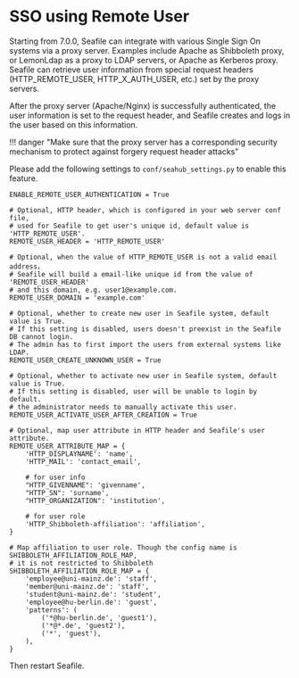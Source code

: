 # SSO using Remote User

Starting from 7.0.0, Seafile can integrate with various Single Sign On systems via a proxy server. Examples include Apache as Shibboleth proxy, or LemonLdap as a proxy to LDAP servers, or Apache as Kerberos proxy. Seafile can retrieve user information from special request headers (HTTP_REMOTE_USER, HTTP_X_AUTH_USER, etc.) set by the proxy servers.

After the proxy server (Apache/Nginx) is successfully authenticated, the user information is set to the request header, and Seafile creates and logs in the user based on this information.

!!! danger "Make sure that the proxy server has a corresponding security mechanism to protect against forgery request header attacks"

Please add the following settings to `conf/seahub_settings.py` to enable this feature.

```
ENABLE_REMOTE_USER_AUTHENTICATION = True

# Optional, HTTP header, which is configured in your web server conf file,
# used for Seafile to get user's unique id, default value is 'HTTP_REMOTE_USER'.
REMOTE_USER_HEADER = 'HTTP_REMOTE_USER'

# Optional, when the value of HTTP_REMOTE_USER is not a valid email address，
# Seafile will build a email-like unique id from the value of 'REMOTE_USER_HEADER'
# and this domain, e.g. user1@example.com.
REMOTE_USER_DOMAIN = 'example.com'

# Optional, whether to create new user in Seafile system, default value is True.
# If this setting is disabled, users doesn't preexist in the Seafile DB cannot login.
# The admin has to first import the users from external systems like LDAP.
REMOTE_USER_CREATE_UNKNOWN_USER = True

# Optional, whether to activate new user in Seafile system, default value is True.
# If this setting is disabled, user will be unable to login by default.
# the administrator needs to manually activate this user.
REMOTE_USER_ACTIVATE_USER_AFTER_CREATION = True

# Optional, map user attribute in HTTP header and Seafile's user attribute.
REMOTE_USER_ATTRIBUTE_MAP = {
    'HTTP_DISPLAYNAME': 'name',
    'HTTP_MAIL': 'contact_email',

    # for user info
    "HTTP_GIVENNAME": 'givenname',
    "HTTP_SN": 'surname',
    "HTTP_ORGANIZATION": 'institution',
    
    # for user role
    'HTTP_Shibboleth-affiliation': 'affiliation',
}

# Map affiliation to user role. Though the config name is SHIBBOLETH_AFFILIATION_ROLE_MAP,
# it is not restricted to Shibboleth
SHIBBOLETH_AFFILIATION_ROLE_MAP = {
    'employee@uni-mainz.de': 'staff',
    'member@uni-mainz.de': 'staff',
    'student@uni-mainz.de': 'student',
    'employee@hu-berlin.de': 'guest',
    'patterns': (
        ('*@hu-berlin.de', 'guest1'),
        ('*@*.de', 'guest2'),
        ('*', 'guest'),
    ),
}

```

Then restart Seafile.
